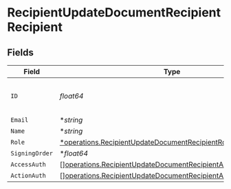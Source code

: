 # RecipientUpdateDocumentRecipientRecipient


## Fields

| Field                                                                                                                                          | Type                                                                                                                                           | Required                                                                                                                                       | Description                                                                                                                                    |
| ---------------------------------------------------------------------------------------------------------------------------------------------- | ---------------------------------------------------------------------------------------------------------------------------------------------- | ---------------------------------------------------------------------------------------------------------------------------------------------- | ---------------------------------------------------------------------------------------------------------------------------------------------- |
| `ID`                                                                                                                                           | *float64*                                                                                                                                      | :heavy_check_mark:                                                                                                                             | The ID of the recipient to update.                                                                                                             |
| `Email`                                                                                                                                        | **string*                                                                                                                                      | :heavy_minus_sign:                                                                                                                             | N/A                                                                                                                                            |
| `Name`                                                                                                                                         | **string*                                                                                                                                      | :heavy_minus_sign:                                                                                                                             | N/A                                                                                                                                            |
| `Role`                                                                                                                                         | [*operations.RecipientUpdateDocumentRecipientRoleRequest](../../models/operations/recipientupdatedocumentrecipientrolerequest.md)              | :heavy_minus_sign:                                                                                                                             | N/A                                                                                                                                            |
| `SigningOrder`                                                                                                                                 | **float64*                                                                                                                                     | :heavy_minus_sign:                                                                                                                             | N/A                                                                                                                                            |
| `AccessAuth`                                                                                                                                   | [][operations.RecipientUpdateDocumentRecipientAccessAuthRequest](../../models/operations/recipientupdatedocumentrecipientaccessauthrequest.md) | :heavy_minus_sign:                                                                                                                             | N/A                                                                                                                                            |
| `ActionAuth`                                                                                                                                   | [][operations.RecipientUpdateDocumentRecipientActionAuthRequest](../../models/operations/recipientupdatedocumentrecipientactionauthrequest.md) | :heavy_minus_sign:                                                                                                                             | N/A                                                                                                                                            |